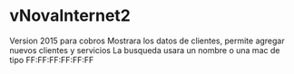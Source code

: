 # vNovaInternet2
Version 2015 para cobros
Mostrara los datos de clientes, permite agregar nuevos clientes y servicios
La busqueda usara un nombre o una mac de tipo FF:FF:FF:FF:FF:FF
